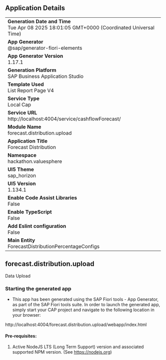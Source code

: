 ## Application Details
|               |
| ------------- |
|**Generation Date and Time**<br>Tue Apr 08 2025 18:01:05 GMT+0000 (Coordinated Universal Time)|
|**App Generator**<br>@sap/generator-fiori-elements|
|**App Generator Version**<br>1.17.1|
|**Generation Platform**<br>SAP Business Application Studio|
|**Template Used**<br>List Report Page V4|
|**Service Type**<br>Local Cap|
|**Service URL**<br>http://localhost:4004/service/cashflowForecast/|
|**Module Name**<br>forecast.distribution.upload|
|**Application Title**<br>Forecast Distribution|
|**Namespace**<br>hackathon.valuesphere|
|**UI5 Theme**<br>sap_horizon|
|**UI5 Version**<br>1.134.1|
|**Enable Code Assist Libraries**<br>False|
|**Enable TypeScript**<br>False|
|**Add Eslint configuration**<br>False|
|**Main Entity**<br>ForecastDistributionPercentageConfigs|

## forecast.distribution.upload

Data Upload

### Starting the generated app

-   This app has been generated using the SAP Fiori tools - App Generator, as part of the SAP Fiori tools suite.  In order to launch the generated app, simply start your CAP project and navigate to the following location in your browser:

http://localhost:4004/forecast.distribution.upload/webapp/index.html

#### Pre-requisites:

1. Active NodeJS LTS (Long Term Support) version and associated supported NPM version.  (See https://nodejs.org)


